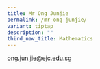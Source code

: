 ```yaml
---
title: Mr Ong Junjie
permalink: /mr-ong-junjie/
variant: tiptap
description: ""
third_nav_title: Mathematics
---
```

<p><a href="mailto:ong.jun.jie@ejc.edu.sg" rel="noopener noreferrer nofollow" target="_blank">ong.jun.jie@ejc.edu.sg</a>
</p>